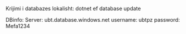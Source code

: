 Krijimi i databazes lokalisht:
dotnet ef database update

DBinfo:
Server: ubt.database.windows.net
username: ubtpz
password: Mefa1234